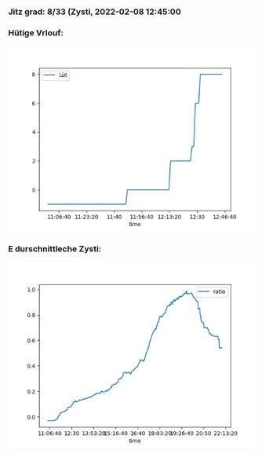 ### Jitz grad: 8/33 (Zysti, 2022-02-08 12:45:00

### Hütige Vrlouf:
![Graph](Today.png)

### E durschnittleche Zysti:
![Graph](Zysti.png)